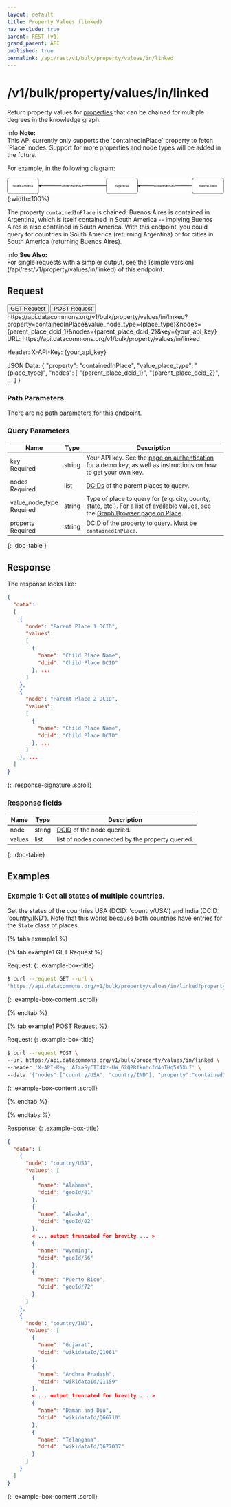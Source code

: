 ```yaml
---
layout: default
title: Property Values (linked)
nav_exclude: true
parent: REST (v1)
grand_parent: API
published: true
permalink: /api/rest/v1/bulk/property/values/in/linked
---
```


# /v1/bulk/property/values/in/linked

Return property values for [properties](/glossary.html#property) that can be
chained for multiple degrees in the knowledge graph.

<div markdown="span" class="alert alert-info" role="alert">
   <span class="material-icons md-16">info </span><b>Note:</b><br />
   This API currently only supports the `containedInPlace` property to fetch `Place` nodes. Support for more properties and node types will be added in the future.
</div>

For example, in the following diagram:

![Example of a chained property](/assets/images/rest/property_value_direction_example.png){:width=100%}

The property `containedInPlace` is chained. Buenos Aires is contained in
Argentina, which is itself contained in South America -- implying Buenos Aires
is also contained in South America. With this endpoint, you could query for
countries in South America (returning Argentina) or for cities in South America
(returning Buenos Aires).

<div markdown="span" class="alert alert-warning" role="alert">
    <span class="material-icons md-16">info </span><b>See Also:</b><br />
    For single requests with a simpler output, see the [simple version](/api/rest/v1/property/values/in/linked) of this endpoint.
</div>

## Request

<div class="api-tab">
  <button id="get-button" class="api-tablink" onclick="openTab(event, 'GET-request')">GET Request</button>
  <button id="post-button" class="api-tablink" onclick="openTab(event, 'POST-request')">POST Request</button>
</div>

<div id="GET-request" class="api-tabcontent api-signature">
https://api.datacommons.org/v1/bulk/property/values/in/linked?property=containedInPlace&value_node_type={place_type}&nodes={parent_place_dcid_1}&nodes={parent_place_dcid_2}&key={your_api_key}
</div>

<div id="POST-request" class="api-tabcontent api-signature">
URL:
https://api.datacommons.org/v1/bulk/property/values/in/linked

Header:
X-API-Key: {your_api_key}

JSON Data:
{
  "property": "containedInPlace",
  "value_place_type": "{place_type}",
  "nodes":
  [
    "{parent_place_dcid_1}",
    "{parent_place_dcid_2}",
    ...
  ]
}
</div>

<script src="/assets/js/syntax_highlighting.js"></script>
<script src="/assets/js/api-doc-tabs.js"></script>

### Path Parameters

There are no path parameters for this endpoint.

### Query Parameters

| Name                                                         | Type   | Description                                                                                                                                                                |
| ------------------------------------------------------------ | ------ | -------------------------------------------------------------------------------------------------------------------------------------------------------------------------- |
| key <br /> <required-tag>Required</required-tag>             | string | Your API key. See the [page on authentication](/api/rest/v1/getting_started#authentication) for a demo key, as well as instructions on how to get your own key.            |
| nodes <br /> <required-tag>Required</required-tag>           | list   | [DCIDs](/glossary.html#dcid) of the parent places to query.                                                                                                                |
| value_node_type <br /> <required-tag>Required</required-tag> | string | Type of place to query for (e.g. city, county, state, etc.). For a list of available values, see the [Graph Browser page on Place](https://datacommons.org/browser/Place). |
| property <br /> <required-tag>Required</required-tag>        | string | [DCID](/glossary.html#dcid) of the property to query. Must be `containedInPlace`.                                                                                          |
{: .doc-table }

## Response

The response looks like:

```json
{
  "data":
  [
    {
      "node": "Parent Place 1 DCID",
      "values":
      [
        {
          "name": "Child Place Name",
          "dcid": "Child Place DCID"
        }, ...
      ]
    },
    {
      "node": "Parent Place 2 DCID",
      "values":
      [
        {
          "name": "Child Place Name",
          "dcid": "Child Place DCID"
        }, ...
      ]
    }, ...
  ]
}
```
{: .response-signature .scroll}

### Response fields

| Name   | Type   | Description                                      |
| ------ | ------ | ------------------------------------------------ |
| node   | string | [DCID](/glossary.html#dcid) of the node queried. |
| values | list   | list of nodes connected by the property queried. |
{: .doc-table}

## Examples

### Example 1: Get all states of multiple countries.

Get the states of the countries USA (DCID: 'country/USA') and India (DCID:
'country/IND'). Note that this works because both countries have entries for the
`State` class of places.

<div>
{% tabs example1 %}

{% tab example1 GET Request %}

Request:
{: .example-box-title}

```bash
$ curl --request GET --url \
'https://api.datacommons.org/v1/bulk/property/values/in/linked?property=containedInPlace&value_node_type=State&nodes=country/USA&nodes=country/IND&key=AIzaSyCTI4Xz-UW_G2Q2RfknhcfdAnTHq5X5XuI'
```
{: .example-box-content .scroll}

{% endtab %}

{% tab example1 POST Request %}

Request:
{: .example-box-title}

```bash
$ curl --request POST \
--url https://api.datacommons.org/v1/bulk/property/values/in/linked \
--header 'X-API-Key: AIzaSyCTI4Xz-UW_G2Q2RfknhcfdAnTHq5X5XuI' \
--data '{"nodes":["country/USA", "country/IND"], "property":"containedInPlace", "value_node_type":"State"}'
```
{: .example-box-content .scroll}

{% endtab %}

{% endtabs %}

</div>

Response:
{: .example-box-title}

```json
{
  "data": [
    {
      "node": "country/USA",
      "values": [
        {
          "name": "Alabama",
          "dcid": "geoId/01"
        },
        {
          "name": "Alaska",
          "dcid": "geoId/02"
        },
        < ... output truncated for brevity ... >
        {
          "name": "Wyoming",
          "dcid": "geoId/56"
        },
        {
          "name": "Puerto Rico",
          "dcid": "geoId/72"
        }
      ]
    },
    {
      "node": "country/IND",
      "values": [
        {
          "name": "Gujarat",
          "dcid": "wikidataId/Q1061"
        },
        {
          "name": "Andhra Pradesh",
          "dcid": "wikidataId/Q1159"
        },
        < ... output truncated for brevity ... >
        {
          "name": "Daman and Diu",
          "dcid": "wikidataId/Q66710"
        },
        {
          "name": "Telangana",
          "dcid": "wikidataId/Q677037"
        }
      ]
    }
  ]
}
```
{: .example-box-content .scroll}
